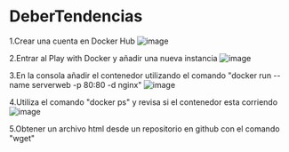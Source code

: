 # DeberTendencias

1.Crear una cuenta en Docker Hub
![image](https://user-images.githubusercontent.com/91167307/202941458-0c1a146a-114c-4d2d-b28b-3c4768a86e2a.png)

2.Entrar al Play with Docker y añadir una nueva instancia 
![image](https://user-images.githubusercontent.com/91167307/202942247-9943471a-31d8-43b7-91af-0671aad69e0c.png)

3.En la consola añadir el contenedor utilizando el comando "docker run --name serverweb -p 80:80 -d nginx" 
![image](https://user-images.githubusercontent.com/91167307/202942796-f4094d8e-b293-43f2-b058-6f4514c2298e.png)

4.Utiliza el comando "docker ps" y revisa si el contenedor esta corriendo
![image](https://user-images.githubusercontent.com/91167307/202942931-398705ef-4555-49de-9557-be741e9d900a.png)

5.Obtener un archivo html desde un repositorio en github con el comando "wget" 
